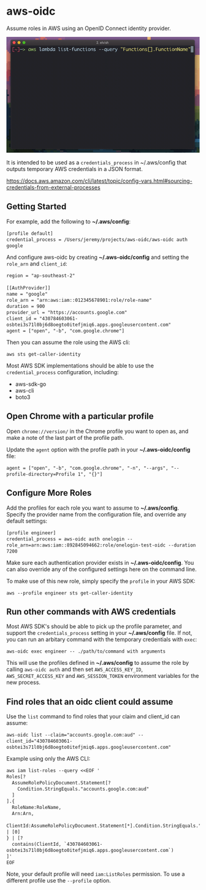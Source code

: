 # aws-oidc

Assume roles in AWS using an OpenID Connect identity provider.

![example](docs/aws-oidc-lambda.gif)

It is intended to be used as a `credentials_process` in ~/.aws/config that outputs temporary AWS credentials in a JSON format.

https://docs.aws.amazon.com/cli/latest/topic/config-vars.html#sourcing-credentials-from-external-processes

## Getting Started

For example, add the following to **~/.aws/config**:

    [profile default]
    credential_process = /Users/jeremy/projects/aws-oidc/aws-oidc auth google

And configure aws-oidc by creating **~/.aws-oidc/config** and setting the `role_arn` and `client_id`:

    region = "ap-southeast-2"

    [[AuthProvider]]
    name = "google"
    role_arn = "arn:aws:iam::012345678901:role/role-name"
    duration = 900
    provider_url = "https://accounts.google.com"
    client_id = "430784603061-osbtei3s71l0bj6d8oegto0itefjmiq6.apps.googleusercontent.com"
    agent = ["open", "-b", "com.google.chrome"]

Then you can assume the role using the AWS cli:

    aws sts get-caller-identity

Most AWS SDK implementations should be able to use the `credential_process` configuration, including:

* aws-sdk-go
* aws-cli
* boto3

## Open Chrome with a particular profile

Open `chrome://version/` in the Chrome profile you want to open as, and make a note of the last part of the profile path.

Update the `agent` option with the profile path in your **~/.aws-oidc/config** file:

    agent = ["open", "-b", "com.google.chrome", "-n", "--args", "--profile-directory=Profile 1", "{}"]

## Configure More Roles

Add the profiles for each role you want to assume to **~/.aws/config**. Specify the provider name from the configuration file, and override any default settings:

    [profile engineer]
    credential_process = aws-oidc auth onelogin --role_arn=arn:aws:iam::892845094662:role/onelogin-test-oidc --duration 7200

Make sure each authentication provider exists in **~/.aws-oidc/config**. You can also override any of the configured settings here on the command line.

To make use of this new role, simply specify the `profile` in your AWS SDK:

    aws --profile engineer sts get-caller-identity

## Run other commands with AWS credentials

Most AWS SDK's should be able to pick up the profile parameter, and support the `credentials_process` setting in your **~/.aws/config** file. If not, you can run an arbitary command with the temporary credentials with `exec`:

    aws-oidc exec engineer -- ./path/to/command with arguments

This will use the profiles defined in **~/.aws/config** to assume the role by calling `aws-oidc auth` and then set `AWS_ACCESS_KEY_ID`, `AWS_SECRET_ACCESS_KEY` and `AWS_SESSION_TOKEN` environment variables for the new process.

## Find roles that an oidc client could assume

Use the `list` command to find roles that your claim and client_id can assume:

    aws-oidc list --claim="accounts.google.com:aud" --client_id="430784603061-osbtei3s71l0bj6d8oegto0itefjmiq6.apps.googleusercontent.com"

Example using only the AWS CLI:

    aws iam list-roles --query <<EOF '
    Roles[?
      AssumeRolePolicyDocument.Statement[?
        Condition.StringEquals."accounts.google.com:aud"
      ]
    ].{
      RoleName:RoleName,
      Arn:Arn,
      ClientId:AssumeRolePolicyDocument.Statement[*].Condition.StringEquals."accounts.google.com:aud" | [0]
    } | [?
      contains(ClientId, `430784603061-osbtei3s71l0bj6d8oegto0itefjmiq6.apps.googleusercontent.com`)
    ]'
    EOF

Note, your default profile will need `iam:ListRoles` permission. To use a different profile use the `--profile` option.
